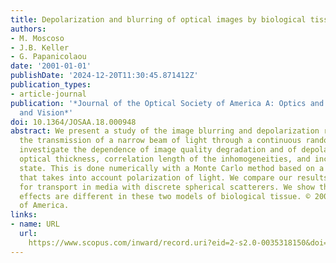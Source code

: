 ```yaml
---
title: Depolarization and blurring of optical images by biological tissue
authors:
- M. Moscoso
- J.B. Keller
- G. Papanicolaou
date: '2001-01-01'
publishDate: '2024-12-20T11:30:45.871412Z'
publication_types:
- article-journal
publication: '*Journal of the Optical Society of America A: Optics and Image Science,
  and Vision*'
doi: 10.1364/JOSAA.18.000948
abstract: We present a study of the image blurring and depolarization resulting from
  the transmission of a narrow beam of light through a continuous random medium. We
  investigate the dependence of image quality degradation and of depolarization on
  optical thickness, correlation length of the inhomogeneities, and incident polarization
  state. This is done numerically with a Monte Carlo method based on a transport equation
  that takes into account polarization of light. We compare our results with those
  for transport in media with discrete spherical scatterers. We show that depolarization
  effects are different in these two models of biological tissue. © 2001 Optical Society
  of America.
links:
- name: URL
  url: 
    https://www.scopus.com/inward/record.uri?eid=2-s2.0-0035318150&doi=10.1364%2fJOSAA.18.000948&partnerID=40&md5=652bd7ab060c81bc69dc70218fd48535
---
```

